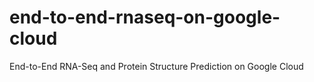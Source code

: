 # end-to-end-rnaseq-on-google-cloud
End-to-End RNA-Seq and Protein Structure Prediction on Google Cloud 
